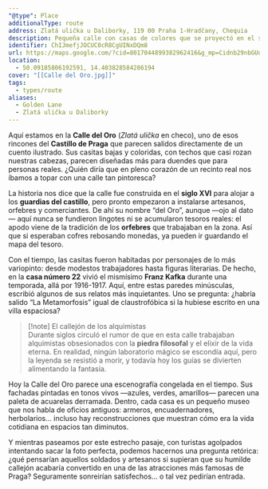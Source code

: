 ```yaml
---
"@type": Place
additionalType: route
address: Zlatá ulička u Daliborky, 119 00 Praha 1-Hradčany, Chequia
description: Pequeña calle con casas de colores que se proyectó en el siglo XVI para los guardias del castillo.
identifier: ChIJmefjJOCUC0cR8CgUINxDQm8
url: https://maps.google.com/?cid=8017044899382962416&g_mp=Cidnb29nbGUubWFwcy5wbGFjZXMudjEuUGxhY2VzLlNlYXJjaFRleHQQABgEIAA
location:
  - 50.09185806192591, 14.403828584286194
cover: "[[Calle del Oro.jpg]]"
tags:
  - types/route
aliases:
  - Golden Lane
  - Zlatá ulička u Daliborky
---
```

Aquí estamos en la **Calle del Oro** (_Zlatá ulička_ en checo), uno de esos rincones del **Castillo de Praga** que parecen salidos directamente de un cuento ilustrado. Sus casitas bajas y coloridas, con techos que casi rozan nuestras cabezas, parecen diseñadas más para duendes que para personas reales. ¿Quién diría que en pleno corazón de un recinto real nos íbamos a topar con una calle tan pintoresca?

La historia nos dice que la calle fue construida en el **siglo XVI** para alojar a los **guardias del castillo**, pero pronto empezaron a instalarse artesanos, orfebres y comerciantes. De ahí su nombre “del Oro”, aunque —ojo al dato— aquí nunca se fundieron lingotes ni se acumularon tesoros reales: el apodo viene de la tradición de los **orfebres** que trabajaban en la zona. Así que si esperaban cofres rebosando monedas, ya pueden ir guardando el mapa del tesoro.

Con el tiempo, las casitas fueron habitadas por personajes de lo más variopinto: desde modestos trabajadores hasta figuras literarias. De hecho, en la **casa número 22** vivió el mismísimo **Franz Kafka** durante una temporada, allá por 1916-1917. Aquí, entre estas paredes minúsculas, escribió algunos de sus relatos más inquietantes. Uno se pregunta: ¿habría salido “La Metamorfosis” igual de claustrofóbica si la hubiese escrito en una villa espaciosa?

> [!note] El callejón de los alquimistas  
> Durante siglos circuló el rumor de que en esta calle trabajaban alquimistas obsesionados con la **piedra filosofal** y el elixir de la vida eterna. En realidad, ningún laboratorio mágico se escondía aquí, pero la leyenda se resistió a morir, y todavía hoy los guías se divierten alimentando la fantasía.

Hoy la Calle del Oro parece una escenografía congelada en el tiempo. Sus fachadas pintadas en tonos vivos —azules, verdes, amarillos— parecen una paleta de acuarelas derramada. Dentro, cada casa es un pequeño museo que nos habla de oficios antiguos: armeros, encuadernadores, herbolarios… incluso hay reconstrucciones que muestran cómo era la vida cotidiana en espacios tan diminutos.

Y mientras paseamos por este estrecho pasaje, con turistas agolpados intentando sacar la foto perfecta, podemos hacernos una pregunta retórica: ¿qué pensarían aquellos soldados y artesanos si supieran que su humilde callejón acabaría convertido en una de las atracciones más famosas de Praga? Seguramente sonreirían satisfechos… o tal vez pedirían entrada.